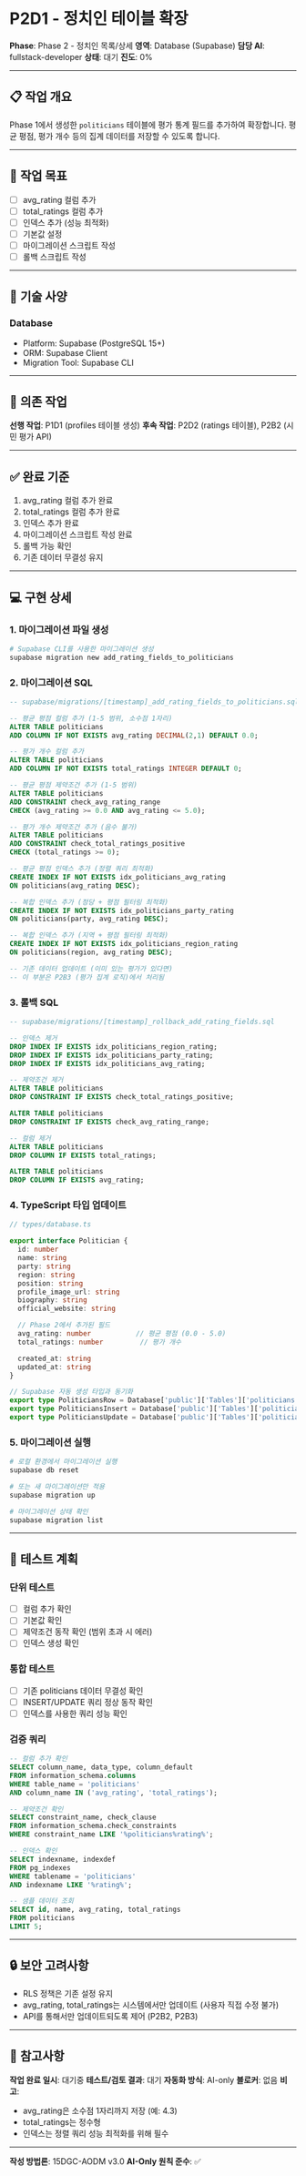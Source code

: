 # P2D1 - 정치인 테이블 확장

**Phase**: Phase 2 - 정치인 목록/상세
**영역**: Database (Supabase)
**담당 AI**: fullstack-developer
**상태**: 대기
**진도**: 0%

---

## 📋 작업 개요

Phase 1에서 생성한 `politicians` 테이블에 평가 통계 필드를 추가하여 확장합니다. 평균 평점, 평가 개수 등의 집계 데이터를 저장할 수 있도록 합니다.

---

## 🎯 작업 목표

- [ ] avg_rating 컬럼 추가
- [ ] total_ratings 컬럼 추가
- [ ] 인덱스 추가 (성능 최적화)
- [ ] 기본값 설정
- [ ] 마이그레이션 스크립트 작성
- [ ] 롤백 스크립트 작성

---

## 📐 기술 사양

### Database
- Platform: Supabase (PostgreSQL 15+)
- ORM: Supabase Client
- Migration Tool: Supabase CLI

---

## 🔗 의존 작업

**선행 작업**: P1D1 (profiles 테이블 생성)
**후속 작업**: P2D2 (ratings 테이블), P2B2 (시민 평가 API)

---

## ✅ 완료 기준

1. avg_rating 컬럼 추가 완료
2. total_ratings 컬럼 추가 완료
3. 인덱스 추가 완료
4. 마이그레이션 스크립트 작성 완료
5. 롤백 가능 확인
6. 기존 데이터 무결성 유지

---

## 💻 구현 상세

### 1. 마이그레이션 파일 생성

```bash
# Supabase CLI를 사용한 마이그레이션 생성
supabase migration new add_rating_fields_to_politicians
```

### 2. 마이그레이션 SQL

```sql
-- supabase/migrations/[timestamp]_add_rating_fields_to_politicians.sql

-- 평균 평점 컬럼 추가 (1-5 범위, 소수점 1자리)
ALTER TABLE politicians
ADD COLUMN IF NOT EXISTS avg_rating DECIMAL(2,1) DEFAULT 0.0;

-- 평가 개수 컬럼 추가
ALTER TABLE politicians
ADD COLUMN IF NOT EXISTS total_ratings INTEGER DEFAULT 0;

-- 평균 평점 제약조건 추가 (1-5 범위)
ALTER TABLE politicians
ADD CONSTRAINT check_avg_rating_range
CHECK (avg_rating >= 0.0 AND avg_rating <= 5.0);

-- 평가 개수 제약조건 추가 (음수 불가)
ALTER TABLE politicians
ADD CONSTRAINT check_total_ratings_positive
CHECK (total_ratings >= 0);

-- 평균 평점 인덱스 추가 (정렬 쿼리 최적화)
CREATE INDEX IF NOT EXISTS idx_politicians_avg_rating
ON politicians(avg_rating DESC);

-- 복합 인덱스 추가 (정당 + 평점 필터링 최적화)
CREATE INDEX IF NOT EXISTS idx_politicians_party_rating
ON politicians(party, avg_rating DESC);

-- 복합 인덱스 추가 (지역 + 평점 필터링 최적화)
CREATE INDEX IF NOT EXISTS idx_politicians_region_rating
ON politicians(region, avg_rating DESC);

-- 기존 데이터 업데이트 (이미 있는 평가가 있다면)
-- 이 부분은 P2B3 (평가 집계 로직)에서 처리됨
```

### 3. 롤백 SQL

```sql
-- supabase/migrations/[timestamp]_rollback_add_rating_fields.sql

-- 인덱스 제거
DROP INDEX IF EXISTS idx_politicians_region_rating;
DROP INDEX IF EXISTS idx_politicians_party_rating;
DROP INDEX IF EXISTS idx_politicians_avg_rating;

-- 제약조건 제거
ALTER TABLE politicians
DROP CONSTRAINT IF EXISTS check_total_ratings_positive;

ALTER TABLE politicians
DROP CONSTRAINT IF EXISTS check_avg_rating_range;

-- 컬럼 제거
ALTER TABLE politicians
DROP COLUMN IF EXISTS total_ratings;

ALTER TABLE politicians
DROP COLUMN IF EXISTS avg_rating;
```

### 4. TypeScript 타입 업데이트

```typescript
// types/database.ts

export interface Politician {
  id: number
  name: string
  party: string
  region: string
  position: string
  profile_image_url: string
  biography: string
  official_website: string

  // Phase 2에서 추가된 필드
  avg_rating: number           // 평균 평점 (0.0 - 5.0)
  total_ratings: number         // 평가 개수

  created_at: string
  updated_at: string
}

// Supabase 자동 생성 타입과 동기화
export type PoliticiansRow = Database['public']['Tables']['politicians']['Row']
export type PoliticiansInsert = Database['public']['Tables']['politicians']['Insert']
export type PoliticiansUpdate = Database['public']['Tables']['politicians']['Update']
```

### 5. 마이그레이션 실행

```bash
# 로컬 환경에서 마이그레이션 실행
supabase db reset

# 또는 새 마이그레이션만 적용
supabase migration up

# 마이그레이션 상태 확인
supabase migration list
```

---

## 📝 테스트 계획

### 단위 테스트
- [ ] 컬럼 추가 확인
- [ ] 기본값 확인
- [ ] 제약조건 동작 확인 (범위 초과 시 에러)
- [ ] 인덱스 생성 확인

### 통합 테스트
- [ ] 기존 politicians 데이터 무결성 확인
- [ ] INSERT/UPDATE 쿼리 정상 동작 확인
- [ ] 인덱스를 사용한 쿼리 성능 확인

### 검증 쿼리

```sql
-- 컬럼 추가 확인
SELECT column_name, data_type, column_default
FROM information_schema.columns
WHERE table_name = 'politicians'
AND column_name IN ('avg_rating', 'total_ratings');

-- 제약조건 확인
SELECT constraint_name, check_clause
FROM information_schema.check_constraints
WHERE constraint_name LIKE '%politicians%rating%';

-- 인덱스 확인
SELECT indexname, indexdef
FROM pg_indexes
WHERE tablename = 'politicians'
AND indexname LIKE '%rating%';

-- 샘플 데이터 조회
SELECT id, name, avg_rating, total_ratings
FROM politicians
LIMIT 5;
```

---

## 🔒 보안 고려사항

- RLS 정책은 기존 설정 유지
- avg_rating, total_ratings는 시스템에서만 업데이트 (사용자 직접 수정 불가)
- API를 통해서만 업데이트되도록 제어 (P2B2, P2B3)

---

## 📌 참고사항

**작업 완료 일시**: 대기중
**테스트/검토 결과**: 대기
**자동화 방식**: AI-only
**블로커**: 없음
**비고**:
- avg_rating은 소수점 1자리까지 저장 (예: 4.3)
- total_ratings는 정수형
- 인덱스는 정렬 쿼리 성능 최적화를 위해 필수

---

**작성 방법론**: 15DGC-AODM v3.0
**AI-Only 원칙 준수**: ✅
